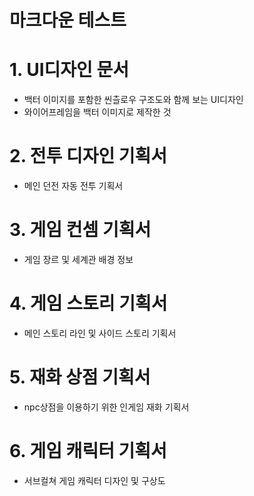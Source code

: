 # 마크다운 테스트

# 1. UI디자인 문서
- 백터 이미지를 포함한 씬츨로우 구조도와 함께 보는 UI디자인
- 와이어프레임을 백터 이미지로 제작한 것
# 2. 전투 디자인 기획서
- 메인 던전 자동 전투 기획서
# 3. 게임 컨셈 기획서
- 게임 장르 및 세계관 배경 정보
# 4. 게임 스토리 기획서
- 메인 스토리 라인 및 사이드 스토리 기획서
# 5. 재화 상점 기획서
- npc상점을 이용하기 위한 인게임 재화 기획서
# 6. 게임 캐릭터 기획서
- 서브컬쳐 게임 캐릭터 디자인 및 구상도